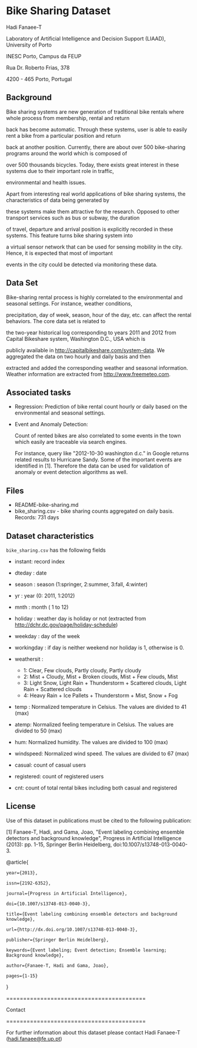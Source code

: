 # Bike Sharing Dataset



Hadi Fanaee-T



Laboratory of Artificial Intelligence and Decision Support (LIAAD), University of Porto

INESC Porto, Campus da FEUP

Rua Dr. Roberto Frias, 378

4200 - 465 Porto, Portugal



## Background 


Bike sharing systems are new generation of traditional bike rentals where whole process from membership, rental and return 

back has become automatic. Through these systems, user is able to easily rent a bike from a particular position and return 

back at another position. Currently, there are about over 500 bike-sharing programs around the world which is composed of 

over 500 thousands bicycles. Today, there exists great interest in these systems due to their important role in traffic, 

environmental and health issues. 



Apart from interesting real world applications of bike sharing systems, the characteristics of data being generated by

these systems make them attractive for the research. Opposed to other transport services such as bus or subway, the duration

of travel, departure and arrival position is explicitly recorded in these systems. This feature turns bike sharing system into

a virtual sensor network that can be used for sensing mobility in the city. Hence, it is expected that most of important

events in the city could be detected via monitoring these data.



## Data Set


Bike-sharing rental process is highly correlated to the environmental and seasonal settings. For instance, weather conditions,

precipitation, day of week, season, hour of the day, etc. can affect the rental behaviors. The core data set is related to  

the two-year historical log corresponding to years 2011 and 2012 from Capital Bikeshare system, Washington D.C., USA which is 

publicly available in http://capitalbikeshare.com/system-data. We aggregated the data on two hourly and daily basis and then 

extracted and added the corresponding weather and seasonal information. Weather information are extracted from http://www.freemeteo.com. 



## Associated tasks

- Regression: Prediction of bike rental count hourly or daily based on the environmental and seasonal settings.
- Event and Anomaly Detection:  

	Count of rented bikes are also correlated to some events in the town which easily are traceable via search engines.

	For instance, query like "2012-10-30 washington d.c." in Google returns related results to Hurricane Sandy. Some of the important events are identified in [1]. Therefore the data can be used for validation of anomaly or event detection algorithms as well.




## Files


- README-bike-sharing.md
- bike_sharing.csv - bike sharing counts aggregated on daily basis. Records: 731 days




## Dataset characteristics


`bike_sharing.csv` has the following fields

	
- instant: record index
- dteday : date
- season : season (1:springer, 2:summer, 3:fall, 4:winter)
- yr : year (0: 2011, 1:2012)
- mnth : month ( 1 to 12)
- holiday : weather day is holiday or not (extracted from http://dchr.dc.gov/page/holiday-schedule)
- weekday : day of the week
- workingday : if day is neither weekend nor holiday is 1, otherwise is 0.
- weathersit : 
	- 1: Clear, Few clouds, Partly cloudy, Partly cloudy
	- 2: Mist + Cloudy, Mist + Broken clouds, Mist + Few clouds, Mist
	- 3: Light Snow, Light Rain + Thunderstorm + Scattered clouds, Light Rain + Scattered clouds
	- 4: Heavy Rain + Ice Pallets + Thunderstorm + Mist, Snow + Fog

- temp : Normalized temperature in Celsius. The values are divided to 41 (max)
- atemp: Normalized feeling temperature in Celsius. The values are divided to 50 (max)
- hum: Normalized humidity. The values are divided to 100 (max)
- windspeed: Normalized wind speed. The values are divided to 67 (max)
- casual: count of casual users
- registered: count of registered users
- cnt: count of total rental bikes including both casual and registered


## License

Use of this dataset in publications must be cited to the following publication:


[1] Fanaee-T, Hadi, and Gama, Joao, "Event labeling combining ensemble detectors and background knowledge", Progress in Artificial Intelligence (2013): pp. 1-15, Springer Berlin Heidelberg, doi:10.1007/s13748-013-0040-3.



@article{

	year={2013},

	issn={2192-6352},

	journal={Progress in Artificial Intelligence},

	doi={10.1007/s13748-013-0040-3},

	title={Event labeling combining ensemble detectors and background knowledge},

	url={http://dx.doi.org/10.1007/s13748-013-0040-3},

	publisher={Springer Berlin Heidelberg},

	keywords={Event labeling; Event detection; Ensemble learning; Background knowledge},

	author={Fanaee-T, Hadi and Gama, Joao},

	pages={1-15}

}



=========================================

Contact

=========================================

	

For further information about this dataset please contact Hadi Fanaee-T (hadi.fanaee@fe.up.pt)

